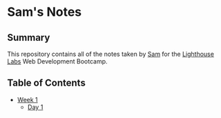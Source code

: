 # Sam's Notes

## Summary 

This repository contains all of the notes taken by [Sam](https://github.com/SamMaisha) for the [Lighthouse Labs](https://www.lighthouselabs.ca/) Web Development Bootcamp.

## Table of Contents
* [Week 1](/Week_1)
  * [Day 1](/Week_1/Day_1)
